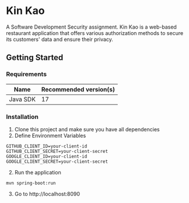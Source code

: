 # Kin Kao

A Software Development Security assignment. Kin Kao is a web-based restaurant application that offers various 
authorization methods to secure its customers' data and ensure their privacy.

## Getting Started

### Requirements
| Name     | Recommended version(s) |   
|----------|------------------------|
| Java SDK | 17                     |

### Installation

1. Clone this project and make sure you have all dependencies
2. Define Environment Variables
```
GITHUB_CLIENT_ID=your-client-id
GITHUB_CLIENT_SECRET=your-client-secret
GOOGLE_CLIENT_ID=your-client-id
GOOGLE_CLIENT_SECRET=your-client-secret
```

2. Run the application
```shell
mvn spring-boot:run
```

3. Go to http://localhost:8090
